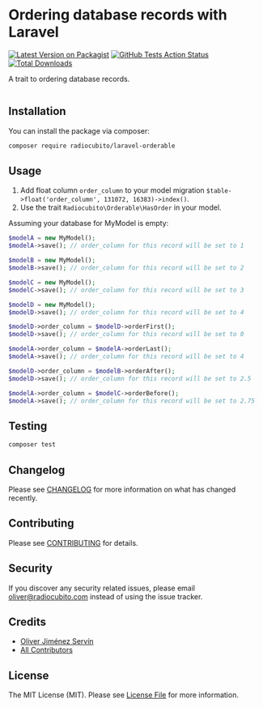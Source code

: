 # Ordering database records with Laravel

[![Latest Version on Packagist](https://img.shields.io/packagist/v/radiocubito/laravel-orderable.svg?style=flat-square)](https://packagist.org/packages/radiocubito/laravel-orderable)
[![GitHub Tests Action Status](https://img.shields.io/github/workflow/status/radiocubito/laravel-orderable/run-tests?label=tests)](https://github.com/radiocubito/laravel-orderable/actions?query=workflow%3Arun-tests+branch%3Amaster)
[![Total Downloads](https://img.shields.io/packagist/dt/radiocubito/laravel-orderable.svg?style=flat-square)](https://packagist.org/packages/radiocubito/laravel-orderable)


A trait to ordering database records.

```php

```

## Installation

You can install the package via composer:

```bash
composer require radiocubito/laravel-orderable
```

## Usage

1. Add float column `order_column` to your model migration `$table->float('order_column', 131072, 16383)->index()`.
2. Use the trait `Radiocubito\Orderable\HasOrder` in your model.

Assuming your database for MyModel is empty:

``` php
$modelA = new MyModel();
$modelA->save(); // order_column for this record will be set to 1

$modelB = new MyModel();
$modelB->save(); // order_column for this record will be set to 2

$modelC = new MyModel();
$modelC->save(); // order_column for this record will be set to 3

$modelD = new MyModel();
$modelD->save(); // order_column for this record will be set to 4

$modelD->order_column = $modelD->orderFirst();
$modelD->save(); // order_column for this record will be set to 0

$modelA->order_column = $modelA->orderLast();
$modelA->save(); // order_column for this record will be set to 4

$modelD->order_column = $modelB->orderAfter();
$modelD->save(); // order_column for this record will be set to 2.5

$modelA->order_column = $modelC->orderBefore();
$modelA->save(); // order_column for this record will be set to 2.75
```

## Testing

``` bash
composer test
```

## Changelog

Please see [CHANGELOG](CHANGELOG.md) for more information on what has changed recently.

## Contributing

Please see [CONTRIBUTING](CONTRIBUTING.md) for details.

## Security

If you discover any security related issues, please email oliver@radiocubito.com instead of using the issue tracker.

## Credits

- [Oliver Jiménez Servín](https://github.com/oliverds)
- [All Contributors](../../contributors)

## License

The MIT License (MIT). Please see [License File](LICENSE.md) for more information.
